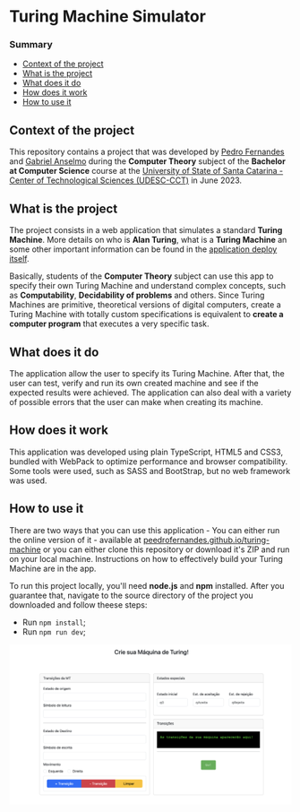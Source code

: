 # Turing Machine Simulator

### Summary

- [Context of the project](#context-of-the-project)
- [What is the project](#what-is-the-project)
- [What does it do](#what-does-it-do)
- [How does it work](#how-does-it-work)
- [How to use it](#how-to-use-it)

## <a id="context-of-the-project"></a>Context of the project

This repository contains a project that was developed by [Pedro Fernandes](https://github.com/peedrofernandes) and [Gabriel Anselmo](https://github.com/selmin01) during the **Computer Theory** subject of the **Bachelor at Computer Science** course at the [University of State of Santa Catarina - Center of Technological Sciences (UDESC-CCT)](https://www.udesc.br/cct) in June 2023.

## <a id="what-is-the-project"></a>What is the project

The project consists in a web application that simulates a standard **Turing Machine**. More details on who is **Alan Turing**, what is a **Turing Machine** an some other important information can be found in the [application deploy itself](https://peedrofernandes.github.io/turing-machine).

Basically, students of the **Computer Theory** subject can use this app to specify their own Turing Machine and understand complex concepts, such as **Computability**, **Decidability of problems** and others. Since Turing Machines are primitive, theoretical versions of digital computers, create a Turing Machine with totally custom specifications is equivalent to **create a computer program** that executes a very specific task.

## <a id="what-does-it-do"></a>What does it do

The application allow the user to specify its Turing Machine. After that, the user can test, verify and run its own created machine and see if the expected results were achieved. The application can also deal with a variety of possible errors that the user can make when creating its machine.

## <a id="how does it work"></a>How does it work

This application was developed using plain TypeScript, HTML5 and CSS3, bundled with WebPack to optimize performance and browser compatibility. Some tools were used, such as SASS and BootStrap, but no web framework was used.

## <a id="how-to-use-it"></a>How to use it

There are two ways that you can use this application - You can either run the online version of it - available at [peedrofernandes.github.io/turing-machine](https://peedrofernandes.github.io/turing-machine) or you can either clone this repository or download it's ZIP and run on your local machine. Instructions on how to effectively build your Turing Machine are in the app.

To run this project locally, you'll need **node.js** and **npm** installed. After you guarantee that, navigate to the source directory of the project you downloaded and follow theese steps:

- Run `npm install`;
- Run `npm run dev`;

![Imagem resultado de exemplo](src//assets/img/Captura%20de%20Tela.png)

